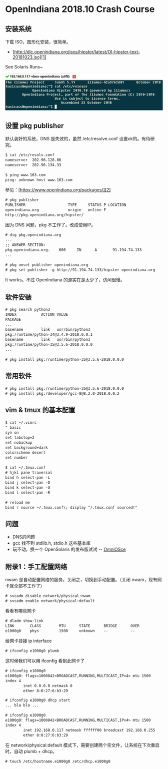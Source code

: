 # OpenIndiana 2018.10 Crash Course


## 安装系统

下载 ISO，图形化安装，很简单。

* [http://dlc.openindiana.org/isos/hipster/latest/OI-hipster-text-20181023.iso][1]

See Solaris Runs~

![](2018_11_01_openindiana2018_crash_course_image_02.png)


## 设置 pkg publisher

默认装好的系统，DNS 是失效的，虽然 /etc/resolve.conf 设置ok的。有待研究。

```
$ cat /etc/resolv.conf 
nameserver  202.96.128.86
nameserver  202.96.134.33

$ ping www.163.com
ping: unknown host www.163.com
```

参见：[https://www.openindiana.org/packages/][2]

```
# pkg publisher
PUBLISHER                   TYPE     STATUS P LOCATION
openindiana.org             origin   online F http://pkg.openindiana.org/hipster/
```

因为 DNS 问题，pkg 不工作了。改成使用IP。

```
# dig pkg.openindiana.org
...
;; ANSWER SECTION:
pkg.openindiana.org.    600     IN      A       91.194.74.133
...

# pkg unset-publisher openindiana.org
# pkg set-publisher -g http://91.194.74.133/hipster openindiana.org
```

It works。不过 OpenIndiana 的源实在是太少了，访问很慢。


## 软件安装

```
# pkg search python3
INDEX           ACTION VALUE                                         PACKAGE
...
basename        link   usr/bin/python3                               pkg:/runtime/python-34@3.4.9-2018.0.0.1
basename        link   usr/bin/python3                               pkg:/runtime/python-35@3.5.6-2018.0.0.0
...

# pkg install pkg:/runtime/python-35@3.5.6-2018.0.0.0
```


## 常用软件

```
# pkg install pkg:/runtime/python-35@3.5.6-2018.0.0.0
# pkg install pkg:/developer/gcc-8@8.2.0-2018.0.0.2
```

## vim & tmux 的基本配置

```
$ cat ~/.vimrc
" basic
syn on
set tabstop=2
set nobackup
set background=dark
colorscheme desert
set number

$ cat ~/.tmux.conf
# hjkl pane traversal
bind h select-pan -L
bind j select-pan -D
bind k select-pan -U
bind l select-pan -R

# reload me
bind r source ~/.tmux.conf\; display "/.tmux.conf sourced!"
```

## 问题

* DNS的问题
* gcc 找不到 stdlib.h, stdio.h 这些基本库
* 玩不动，换一个 OpenSolaris 的发布版试试 -- [OmniOSce][3]


## 附录1：手工配置网络

nwam 是自动配置网络的服务。关闭之，切换到手动配置。（关闭 nwam，现有网卡就全部不工作了）

```
# svcadm disable network/physical:nwam
# svcadm enable network/physical:default
```

看看有哪些网卡

```
# dladm show-link
LINK       CLASS        MTU      STATE      BRIDGE      OVER
e1000g0    phys         1500     unknown    --          --
```

给网卡挂接 ip interface

```
# ifconfig e1000g0 plumb
```

这时候我们可以用 ifconfig 看到此网卡了

```
# ifconfig e1000g0
e1000g0: flags=1000842<BROADCAST,RUNNING,MULTICAST,IPv4> mtu 1500 index 4
        inet 0.0.0.0 netmask 0
        ether 8:0:27:6:b3:29
```

```
# ifconfig e1000g0 dhcp start
... bla bla ...

# ifconfig e1000g0
e1000g0: flags=1000842<BROADCAST,RUNNING,MULTICAST,IPv4> mtu 1500 index 4
        inet 192.168.0.117 netmask ffffff00 broadcast 192.168.0.255
        ether 8:0:27:6:b3:29
```

在 network/physical:default 模式下，需要创建两个空文件，让系统在下次重启时，自动 plumb + dhcp。

```
# touch /etc/hostname.e1000g0 /etc/dhcp.e1000g0
```


[1]:http://dlc.openindiana.org/isos/hipster/latest/OI-hipster-text-20181023.iso
[2]:https://www.openindiana.org/packages/
[3]:https://omniosce.org/
